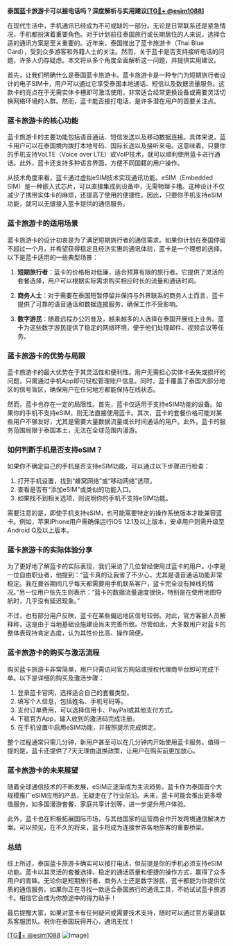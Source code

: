 **泰国蓝卡旅游卡可以接电话吗？深度解析与实用建议[[TG💪+ @esim1088](https://t.me/s/esim1088)]**

在现代生活中，手机通讯已经成为不可或缺的一部分。无论是日常联系还是紧急情况，手机都扮演着重要角色。对于计划前往泰国旅行或长期居住的人来说，选择合适的通讯方案是至关重要的。近年来，泰国推出了蓝卡旅游卡（Thai Blue Card），受到众多游客和外籍人士的关注。然而，关于蓝卡是否支持接听电话的问题，许多人仍存疑虑。本文将从多个角度全面解析这一问题，并提供实用建议。

首先，让我们明确什么是泰国蓝卡旅游卡。蓝卡旅游卡是一种专门为短期旅行者设计的电子SIM卡，用户可以通过它享受泰国本地通话、短信以及数据流量服务。这款卡的亮点在于无需实体卡槽即可激活使用，非常适合经常更换设备或需要灵活切换网络环境的人群。然而，蓝卡能否接打电话，是许多潜在用户的首要关注点。

### **蓝卡旅游卡的核心功能**

蓝卡旅游卡的主要功能包括语音通话、短信发送以及移动数据连接。具体来说，蓝卡用户可以在泰国境内拨打本地号码、国际长途以及接听来电。这意味着，只要你的手机支持VoLTE（Voice over LTE）或VoIP技术，就可以顺利使用蓝卡进行通话。此外，蓝卡还支持多种语言界面，方便不同国籍的用户操作。

从技术角度来看，蓝卡通过虚拟eSIM技术实现通讯功能。eSIM（Embedded SIM）是一种嵌入式芯片，可以直接集成到设备中，无需物理卡槽。这种设计不仅减少了携带实体卡的麻烦，还提高了使用的便捷性。因此，只要你手机支持eSIM功能，就可以无缝接入蓝卡提供的通信服务。

### **蓝卡旅游卡的适用场景**

蓝卡旅游卡的设计初衷是为了满足短期旅行者的通信需求。如果你计划在泰国停留不超过一个月，并希望获得稳定且经济实惠的通讯体验，蓝卡是一个理想的选择。以下是蓝卡适用的一些典型场景：

1. **短期旅行者**：蓝卡的价格相对低廉，适合预算有限的旅行者。它提供了灵活的套餐选择，用户可以根据实际需求购买相应时长的流量和通话时间。
   
2. **商务人士**：对于需要在泰国短暂停留并保持与外界联系的商务人士而言，蓝卡提供了可靠的语音通话和数据连接服务，确保工作不受影响。

3. **数字游民**：随着远程办公的普及，越来越多的人选择在泰国开展线上业务。蓝卡为这些数字游民提供了稳定的网络环境，便于他们处理邮件、视频会议等任务。

### **蓝卡旅游卡的优势与局限**

蓝卡旅游卡的最大优势在于其灵活性和便利性。用户无需担心实体卡丢失或损坏的问题，只需通过手机App即可轻松管理账户信息。同时，蓝卡覆盖了泰国大部分地区的信号盲区，确保用户在任何地方都能保持在线状态。

然而，蓝卡也存在一定的局限性。首先，蓝卡仅适用于支持eSIM功能的设备。如果你的手机不支持eSIM，则无法直接使用蓝卡。其次，蓝卡的套餐价格可能对某些用户不够友好，尤其是需要大量数据流量或长时间通话的用户。此外，蓝卡的服务范围局限于泰国本土，无法在全球范围内漫游。

### **如何判断手机是否支持eSIM？**

如果你不确定自己的手机是否支持eSIM功能，可以通过以下步骤进行检查：

1. 打开手机设置，找到“蜂窝网络”或“移动网络”选项。
2. 查看是否有“添加eSIM”或类似的功能入口。
3. 如果找不到相关选项，则说明你的手机不支持eSIM功能。

需要注意的是，即使手机支持eSIM，也可能需要特定的操作系统版本才能兼容蓝卡。例如，苹果iPhone用户需确保运行iOS 12.1及以上版本，安卓用户则需升级至Android Q及以上版本。

### **蓝卡旅游卡的实际体验分享**

为了更好地了解蓝卡的实际表现，我们采访了几位曾经使用过蓝卡的用户。小李是一位自由职业者，他提到：“蓝卡真的让我省了不少心，尤其是语音通话功能非常稳定。我在曼谷期间几乎每天都需要用手机联系客户，蓝卡完全没有掉线的情况。”另一位用户张先生则表示：“蓝卡的数据流量速度很快，特别是在使用地图导航时，几乎没有延迟现象。”

不过，也有部分用户反映，蓝卡在某些偏远地区信号较弱。对此，官方客服人员解释称，这是由于当地基础设施建设尚未完善所致。尽管如此，大多数用户对蓝卡的整体表现持肯定态度，认为其性价比高、操作简便。

### **蓝卡旅游卡的购买与激活流程**

购买蓝卡旅游卡非常简单，用户只需访问官方网站或授权代理商平台即可完成下单。以下是详细的购买及激活步骤：

1. 登录蓝卡官网，选择适合自己的套餐类型。
2. 填写个人信息，包括姓名、手机号码等。
3. 支付订单费用，可以选择信用卡、PayPal或其他支付方式。
4. 下载官方App，输入收到的激活码完成注册。
5. 在手机设置中启用eSIM功能，并按照提示完成绑定。

整个过程通常只需几分钟，新用户甚至可以在几分钟内开始使用蓝卡服务。值得一提的是，蓝卡还提供了7天无理由退换政策，让用户在购买前更加放心。

### **蓝卡旅游卡的未来展望**

随着全球通信技术的不断发展，eSIM正逐渐成为主流趋势。蓝卡作为泰国首个大规模推广eSIM应用的产品，无疑走在了行业前沿。未来，蓝卡可能会推出更多增值服务，如多国漫游套餐、家庭共享计划等，进一步提升用户体验。

此外，蓝卡也在积极拓展国际市场，与其他国家的运营商合作开发跨境通信解决方案。可以预见，在不久的将来，蓝卡将成为连接世界各地旅客的重要桥梁。

### **总结**

综上所述，泰国蓝卡旅游卡确实可以接打电话，但前提是你的手机必须支持eSIM功能。蓝卡以其灵活的套餐选择、稳定的通话质量和便捷的操作方式，赢得了众多用户的青睐。无论你是短期旅行者、商务人士还是数字游民，蓝卡都能为你提供优质的通信服务。如果你正在寻找一款适合泰国旅行的通讯工具，不妨试试蓝卡旅游卡。相信它会成为你旅途中的得力助手！

最后提醒大家，如果对蓝卡有任何疑问或需要技术支持，随时可以通过官方渠道联系客服团队。祝你在泰国玩得开心，通讯无忧！

[[TG💪+ @esim1088](https://t.me/s/esim1088) ![Image](https://i.postimg.cc/4NQfJmqS/Snipaste-2025-05-13-00-14-12.png)]